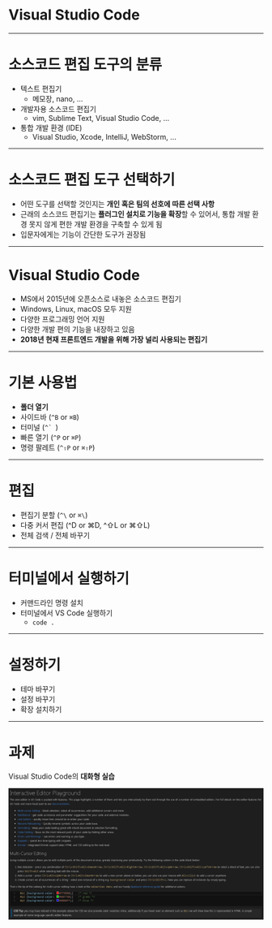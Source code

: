 # Visual Studio Code

---

# 소스코드 편집 도구의 분류

- 텍스트 편집기
  - 메모장, nano, ...
- 개발자용 소스코드 편집기
  - vim, Sublime Text, Visual Studio Code, ...
- 통합 개발 환경 (IDE)
  - Visual Studio, Xcode, IntelliJ, WebStorm, ...

---

# 소스코드 편집 도구 선택하기

- 어떤 도구를 선택할 것인지는 **개인 혹은 팀의 선호에 따른 선택 사항**
- 근래의 소스코드 편집기는 **플러그인 설치로 기능을 확장**할 수 있어서, 통합 개발 환경 못지 않게 편한 개발 환경을 구축할 수 있게 됨
- 입문자에게는 기능이 간단한 도구가 권장됨

---
<!-- 직접 보여주기 -->

# Visual Studio Code

- MS에서 2015년에 오픈소스로 내놓은 소스코드 편집기
- Windows, Linux, macOS 모두 지원
- 다양한 프로그래밍 언어 지원
- 다양한 개발 편의 기능을 내장하고 있음
- **2018년 현재 프론트엔드 개발을 위해 가장 널리 사용되는 편집기**

---

# 기본 사용법

- **폴더 열기**
- 사이드바 (`^B` or `⌘B`)
- 터미널 (``^` ``)
- 빠른 열기 (`^P` or `⌘P`)
- 명령 팔레트 (`^⇧P` or `⌘⇧P`)

---

# 편집

- 편집기 분할 (`^\` or `⌘\`)
- 다중 커서 편집 (^D or ⌘D, ^⇧L or ⌘⇧L)
- 전체 검색 / 전체 바꾸기

---

# 터미널에서 실행하기

- 커맨드라인 명령 설치
- 터미널에서 VS Code 실행하기
  - `code .`

---

# 설정하기

- 테마 바꾸기
- 설정 바꾸기
- 확장 설치하기

---

# 과제

Visual Studio Code의 **대화형 실습**

![inline](images/vscode_playground.png)